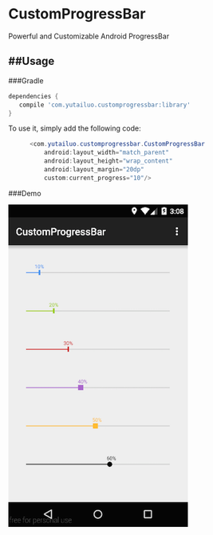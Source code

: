 # CustomProgressBar
Powerful and Customizable Android ProgressBar

##Usage
----

###Gradle

```groovy
dependencies {
   compile 'com.yutailuo.customprogressbar:library'
}
```

To use it, simply add the following code:
```java
      <com.yutailuo.customprogressbar.CustomProgressBar
          android:layout_width="match_parent"
          android:layout_height="wrap_content"
          android:layout_margin="20dp"
          custom:current_progress="10"/>
```

###Demo

![Preset color](https://github.com/yutail/CustomProgressBar/blob/master/demo.png)
